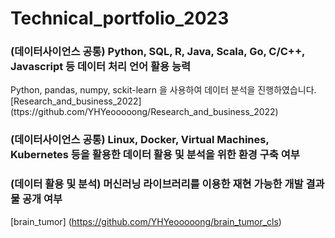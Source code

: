 # Technical_portfolio_2023
### (데이터사이언스 공통) Python, SQL, R, Java, Scala, Go, C/C++, Javascript 등 데이터 처리 언어 활용 능력
Python, pandas, numpy, sckit-learn 을 사용하여 데이터 분석을 진행하였습니다.
[Research_and_business_2022] (ttps://github.com/YHYeooooong/Research_and_business_2022)


### (데이터사이언스 공통) Linux, Docker, Virtual Machines, Kubernetes 등을 활용한 데이터 활용 및 분석을 위한 환경 구축 여부
### (데이터 활용 및 분석) 머신러닝 라이브러리를 이용한 재현 가능한 개발 결과물 공개 여부
[brain_tumor] (https://github.com/YHYeooooong/brain_tumor_cls)
